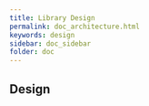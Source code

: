 ```yaml
---
title: Library Design
permalink: doc_architecture.html
keywords: design
sidebar: doc_sidebar
folder: doc
---
```


## Design

